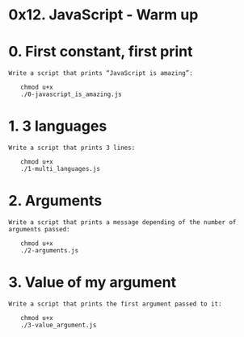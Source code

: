# 0x12. JavaScript - Warm up

# 0. First constant, first print

    Write a script that prints “JavaScript is amazing”:

<ul>

    chmod u+x
    ./0-javascript_is_amazing.js 

</ul>

# 1. 3 languages

    Write a script that prints 3 lines:

<ul>

    chmod u+x
    ./1-multi_languages.js 

</ul>


# 2. Arguments

    Write a script that prints a message depending of the number of arguments passed:

<ul>

    chmod u+x
    ./2-arguments.js
</ul>

# 3. Value of my argument


    Write a script that prints the first argument passed to it:

<ul>

    chmod u+x
    ./3-value_argument.js 
</ul>

